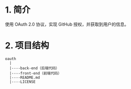 # 1. 简介

使用 OAuth 2.0 协议，实现 GitHub 授权，并获取到用户的信息。

# 2. 项目结构

```
oauth
  |
  |----back-end（后端代码）
  |----front-end（前端代码）
  |----README.md
  |----LICENSE
```

